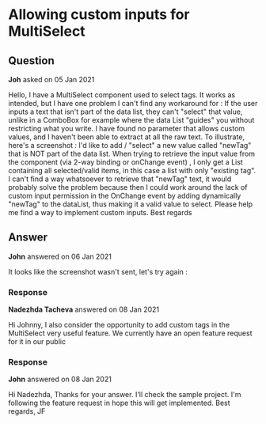 # Allowing custom inputs for MultiSelect

## Question

**Joh** asked on 05 Jan 2021

Hello, I have a MultiSelect component used to select tags. It works as intended, but I have one problem I can't find any workaround for : If the user inputs a text that isn't part of the data list, they can't "select" that value, unlike in a ComboBox for example where the data List "guides" you without restricting what you write. I have found no parameter that allows custom values, and I haven't been able to extract at all the raw text. To illustrate, here's a screenshot : I'd like to add / "select" a new value called "newTag" that is NOT part of the data list. When trying to retrieve the input value from the component (via 2-way binding or onChange event) , I only get a List<string> containing all selected/valid items, in this case a list with only "existing tag". I can't find a way whatsoever to retrieve that "newTag" text, it would probably solve the problem because then I could work around the lack of custom input permission in the OnChange event by adding dynamically "newTag" to the dataList, thus making it a valid value to select. Please help me find a way to implement custom inputs. Best regards

## Answer

**John** answered on 06 Jan 2021

It looks like the screenshot wasn't sent, let's try again :

### Response

**Nadezhda Tacheva** answered on 08 Jan 2021

Hi Johnny, I also consider the opportunity to add custom tags in the MultiSelect very useful feature. We currently have an open feature request for it in our public

### Response

**John** answered on 08 Jan 2021

Hi Nadezhda, Thanks for your answer. I'll check the sample project. I'm following the feature request in hope this will get implemented. Best regards, JF
